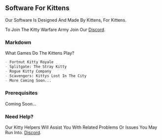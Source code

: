 ## Software For Kittens

Our Software Is Designed And Made By Kittens, For Kittens. 

To Join The Kitty Warfare Army Join Our [Discord](https://discord.gg/5QqYBEdNfm).

### Markdown

What Games Do The Kittens Play?

```markdown
- Fortnut Kitty Royale
- Splitgate: The Stray Kitty
- Rogue Kitty Company
- Scavengers: Kittys Lost In The City
- More Coming Soon...
```

### Prerequisites

Coming Soon...

### Need Help?

 Our Kitty Helpers Will Assist You With Related Problems Or Issues You May Run Into. [Discord](https://discord.gg/5QqYBEdNfm).
